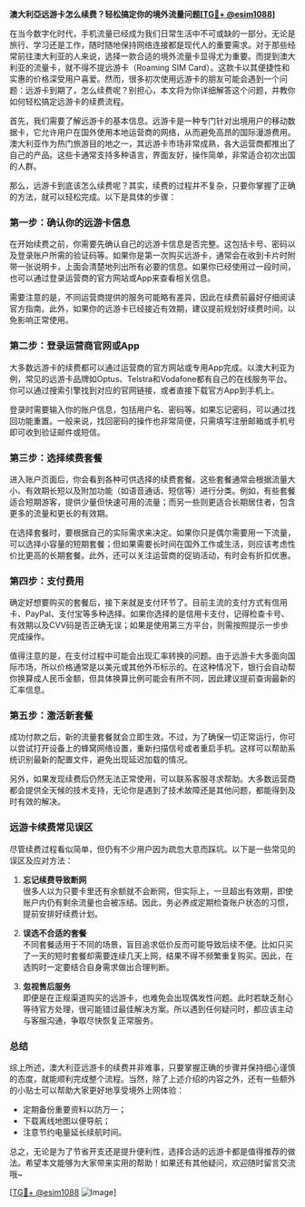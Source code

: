 **澳大利亞远游卡怎么续费？轻松搞定你的境外流量问题[[TG💪+ @esim1088](https://t.me/s/esim1088)]**

在当今数字化时代，手机流量已经成为我们日常生活中不可或缺的一部分。无论是旅行、学习还是工作，随时随地保持网络连接都是现代人的重要需求。对于那些经常前往澳大利亚的人来说，选择一款合适的境外流量卡显得尤为重要。而提到澳大利亚的流量卡，就不得不提远游卡（Roaming SIM Card）。这款卡以其便捷性和实惠的价格深受用户喜爱。然而，很多初次使用远游卡的朋友可能会遇到一个问题：远游卡到期了，怎么续费呢？别担心，本文将为你详细解答这个问题，并教你如何轻松搞定远游卡的续费流程。

首先，我们需要了解远游卡的基本信息。远游卡是一种专门针对出境用户的移动数据卡，它允许用户在国外使用本地运营商的网络，从而避免高昂的国际漫游费用。澳大利亚作为热门旅游目的地之一，其远游卡市场非常成熟，各大运营商都推出了自己的产品。这些卡通常支持多种语言，界面友好，操作简单，非常适合初次出国的人群。

那么，远游卡到底该怎么续费呢？其实，续费的过程并不复杂，只要你掌握了正确的方法，就可以轻松完成。以下是具体的步骤：

### **第一步：确认你的远游卡信息**
在开始续费之前，你需要先确认自己的远游卡信息是否完整。这包括卡号、密码以及登录账户所需的验证码等。如果你是第一次购买远游卡，通常会在收到卡片时附带一张说明卡，上面会清楚地列出所有必要的信息。如果你已经使用过一段时间，也可以通过登录运营商的官方网站或App来查看相关信息。

需要注意的是，不同运营商提供的服务可能略有差异，因此在续费前最好仔细阅读官方指南。此外，如果你的远游卡已经接近有效期，建议提前规划好续费时间，以免影响正常使用。

### **第二步：登录运营商官网或App**
大多数远游卡的续费都可以通过运营商的官方网站或专用App完成。以澳大利亚为例，常见的远游卡品牌如Optus、Telstra和Vodafone都有自己的在线服务平台。你可以通过搜索引擎找到对应的官网链接，或者直接下载官方App到手机上。

登录时需要输入你的账户信息，包括用户名、密码等。如果忘记密码，可以通过找回功能重置。一般来说，找回密码的操作也非常简便，只需填写注册邮箱或手机号即可收到验证邮件或短信。

### **第三步：选择续费套餐**
进入账户页面后，你会看到各种可供选择的续费套餐。这些套餐通常会根据流量大小、有效期长短以及附加功能（如语音通话、短信等）进行分类。例如，有些套餐适合短期游客，提供少量但快速可用的流量；而另一些则更适合长期居住者，包含更多的流量和更长的有效期。

在选择套餐时，要根据自己的实际需求来决定。如果你只是偶尔需要用一下流量，可以选择小容量的短期套餐；但如果需要长时间在国外工作或生活，则应该考虑性价比更高的长期套餐。此外，还可以关注运营商的促销活动，有时会有折扣优惠。

### **第四步：支付费用**
确定好想要购买的套餐后，接下来就是支付环节了。目前主流的支付方式有信用卡、PayPal、支付宝等多种选择。如果你选择的是信用卡支付，记得检查卡号、有效期以及CVV码是否正确无误；如果是使用第三方平台，则需按照提示一步步完成操作。

值得注意的是，在支付过程中可能会出现汇率转换的问题。由于远游卡大多面向国际市场，所以价格通常是以美元或其他外币标示的。在这种情况下，银行会自动帮你换算成人民币金额，但具体换算比例可能会有所不同，因此建议提前查询最新的汇率信息。

### **第五步：激活新套餐**
成功付款之后，新的流量套餐就会立即生效。不过，为了确保一切正常运行，你可以尝试打开设备上的蜂窝网络设置，重新扫描信号或者重启手机。这样可以帮助系统识别最新的配置文件，避免出现延迟加载的情况。

另外，如果发现续费后仍然无法正常使用，可以联系客服寻求帮助。大多数运营商都会提供全天候的技术支持，无论你是遇到了技术故障还是其他问题，都能得到及时有效的解决。

### **远游卡续费常见误区**
尽管续费过程看似简单，但仍有不少用户因为疏忽大意而踩坑。以下是一些常见的误区及应对方法：

1. **忘记续费导致断网**  
   很多人以为只要卡里还有余额就不会断网，但实际上，一旦超出有效期，即使账户内仍有剩余流量也会被冻结。因此，务必养成定期检查账户状态的习惯，提前安排好续费计划。

2. **误选不合适的套餐**  
   不同套餐适用于不同的场景，盲目追求低价反而可能导致后续不便。比如只买了一天的短时套餐却需要连续几天上网，结果不得不频繁重复购买。因此，在选购时一定要结合自身需求做出合理判断。

3. **忽视售后服务**  
   即便是在正规渠道购买的远游卡，也难免会出现偶发性问题。此时若缺乏耐心等待官方处理，很可能错过最佳解决方案。所以遇到任何疑问时，都应该主动与客服沟通，争取尽快恢复正常服务。

### **总结**
综上所述，澳大利亚远游卡的续费并非难事，只要掌握正确的步骤并保持细心谨慎的态度，就能顺利完成整个流程。当然，除了上述介绍的内容之外，还有一些额外的小贴士可以帮助大家更好地享受境外上网体验：

- 定期备份重要资料以防万一；
- 下载离线地图以便导航；
- 注意节约电量延长续航时间。

总之，无论是为了节省开支还是提升便利性，选择合适的远游卡都是值得推荐的做法。希望本文能够为大家带来实用的帮助！如果还有其他疑问，欢迎随时留言交流哦~

[[TG💪+ @esim1088](https://t.me/s/esim1088) ![Image](https://i.postimg.cc/4NQfJmqS/Snipaste-2025-05-13-00-14-12.png)]